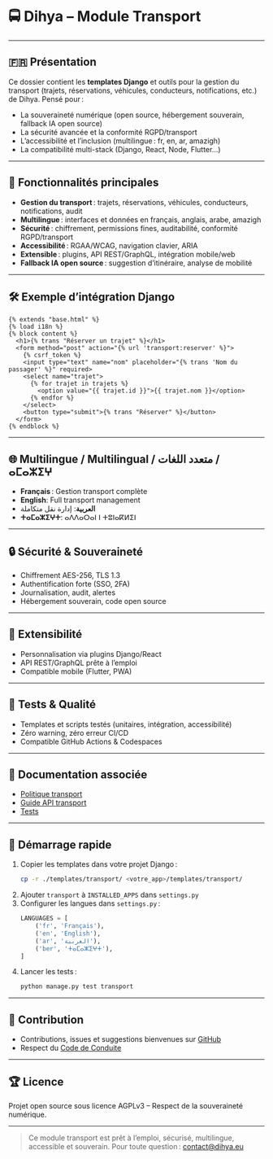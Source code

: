 # 🚍 Dihya – Module Transport

---

## 🇫🇷 Présentation

Ce dossier contient les **templates Django** et outils pour la gestion du transport (trajets, réservations, véhicules, conducteurs, notifications, etc.) de Dihya.
Pensé pour :
- La souveraineté numérique (open source, hébergement souverain, fallback IA open source)
- La sécurité avancée et la conformité RGPD/transport
- L’accessibilité et l’inclusion (multilingue : fr, en, ar, amazigh)
- La compatibilité multi-stack (Django, React, Node, Flutter…)

---

## 🚀 Fonctionnalités principales

- **Gestion du transport** : trajets, réservations, véhicules, conducteurs, notifications, audit
- **Multilingue** : interfaces et données en français, anglais, arabe, amazigh
- **Sécurité** : chiffrement, permissions fines, auditabilité, conformité RGPD/transport
- **Accessibilité** : RGAA/WCAG, navigation clavier, ARIA
- **Extensible** : plugins, API REST/GraphQL, intégration mobile/web
- **Fallback IA open source** : suggestion d’itinéraire, analyse de mobilité

---

## 🛠️ Exemple d’intégration Django

```django
{% extends "base.html" %}
{% load i18n %}
{% block content %}
  <h1>{% trans "Réserver un trajet" %}</h1>
  <form method="post" action="{% url 'transport:reserver' %}">
    {% csrf_token %}
    <input type="text" name="nom" placeholder="{% trans 'Nom du passager' %}" required>
    <select name="trajet">
      {% for trajet in trajets %}
        <option value="{{ trajet.id }}">{{ trajet.nom }}</option>
      {% endfor %}
    </select>
    <button type="submit">{% trans "Réserver" %}</button>
  </form>
{% endblock %}
```

---

## 🌐 Multilingue / Multilingual / متعدد اللغات / ⴰⵎⴰⵣⵉⵖ

- **Français** : Gestion transport complète
- **English**: Full transport management
- **العربية**: إدارة نقل متكاملة
- **ⵜⴰⵎⴰⵣⵉⵖⵜ**: ⴰⴷⴷⴰⵔⴰⵏ ⵏ ⵜⵓⵏⴰⴽⵍⵉⵏ

---

## 🔒 Sécurité & Souveraineté

- Chiffrement AES-256, TLS 1.3
- Authentification forte (SSO, 2FA)
- Journalisation, audit, alertes
- Hébergement souverain, code open source

---

## 🧩 Extensibilité

- Personnalisation via plugins Django/React
- API REST/GraphQL prête à l’emploi
- Compatible mobile (Flutter, PWA)

---

## 🧪 Tests & Qualité

- Templates et scripts testés (unitaires, intégration, accessibilité)
- Zéro warning, zéro erreur CI/CD
- Compatible GitHub Actions & Codespaces

---

## 📄 Documentation associée

- [Politique transport](./policy.md)
- [Guide API transport](../../../../docs/api_transport.md)
- [Tests](../../../../tests/transport/)

---

## 🏁 Démarrage rapide

1. Copier les templates dans votre projet Django :
   ```bash
   cp -r ./templates/transport/ <votre_app>/templates/transport/
   ```
2. Ajouter `transport` à `INSTALLED_APPS` dans `settings.py`
3. Configurer les langues dans `settings.py` :
   ```python
   LANGUAGES = [
       ('fr', 'Français'),
       ('en', 'English'),
       ('ar', 'العربية'),
       ('ber', 'ⵜⴰⵎⴰⵣⵉⵖⵜ'),
   ]
   ```
4. Lancer les tests :
   ```bash
   python manage.py test transport
   ```

---

## 🤝 Contribution

- Contributions, issues et suggestions bienvenues sur [GitHub](https://github.com/DihyaOrg/Dihya)
- Respect du [Code de Conduite](../../../../CODE_OF_CONDUCT.md)

---

## 🏆 Licence

Projet open source sous licence AGPLv3 – Respect de la souveraineté numérique.

---

> Ce module transport est prêt à l’emploi, sécurisé, multilingue, accessible et souverain.
> Pour toute question : [contact@dihya.eu](mailto:contact@dihya.eu)

